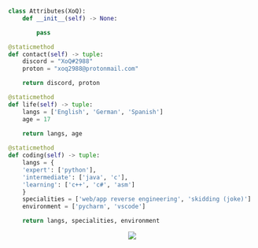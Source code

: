 ```python

class Attributes(XoQ):
    def __init__(self) -> None:

        pass

@staticmethod
def contact(self) -> tuple:
    discord = "XoQ#2988"
    proton = "xoq2988@protonmail.com"

    return discord, proton

@staticmethod
def life(self) -> tuple:
    langs = ['English', 'German', 'Spanish']
    age = 17
    
    return langs, age

@staticmethod
def coding(self) -> tuple:
    langs = {
    'expert': ['python'],
    'intermediate': ['java', 'c'],
    'learning': ['c++', 'c#', 'asm']
    }
    specialities = ['web/app reverse engineering', 'skidding (joke)']
    environment = ['pycharm', 'vscode']

    return langs, specialities, environment

```

<p align="center" >
    <img style="text-align: center;" src="https://skillicons.dev/icons?i=python,java,c,cs,cpp,html,css,vscode&perline=4"><br><br>
    <img alt="" src=https://github-readme-stats.vercel.app/api?username=xoq2988&show_icons=true&theme=dark&custom_title=XoQ's+Github+Stats>
</p>
